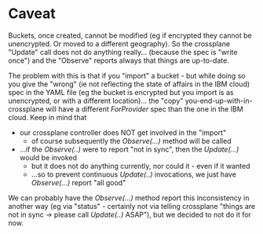 # Caveat

Buckets, once created, cannot be modified (eg if encrypted they cannot be unencrypted. Or moved to a different geography). So the crossplane "Update" call does not do anything really... (because the spec is "write once") and the "Observe" reports always that things are up-to-date.

The problem with this is that if you "import" a bucket - but while doing so you give the "wrong" (ie not reflecting the state of affairs in the IBM cloud) spec in the YAML file (eg the bucket is encrypted but you import is as unencrypted, or with a different location)... the "copy" you-end-up-with-in- crossplane will have a different _ForProvider_ spec than the one in the IBM cloud. Keep in mind that

* our crossplane controller does NOT get involved in the "import"
    -  of course subsequently the _Observe(...)_ method will be called
* ...if the _Observe(..)_ were to report "not in sync", then the _Update(...)_ would be invoked
    - but it does not do anything currently, nor could it - even if it wanted
    - ...so to prevent continuous _Update(..)_ invocations, we just have _Observe(...)_ report "all good"
  
We can probably have the _Observe(...)_ method report this inconsistency in another way (eg via "status" - certainly not via telling crossplane "things are not in sync -> please call _Update(..)_ ASAP"), but we decided to not do it for now.